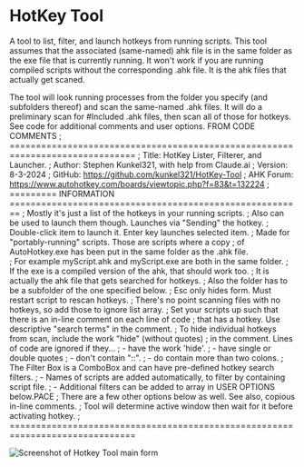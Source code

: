 # HotKey Tool
 A tool to list, filter, and launch hotkeys from running scripts. 
 This tool assumes that the associated (same-named) ahk file is in the same folder as the exe file that is currently running. It won't work if you are running compiled scripts without the corresponding .ahk file. It is the ahk files that actually get scaned.

The tool will look running processes from the folder you specify (and subfolders thereof) and scan the same-named .ahk files. It will do a preliminary scan for #Included .ahk files, then scan all of those for hotkeys. See code for additional comments and user options.
FROM CODE COMMENTS
; ==============================================================================
; Title:	    HotKey Lister, Filterer, and Launcher.
; Author:	    Stephen Kunkel321, with help from Claude.ai
; Version:	    8-3-2024
; GitHub:       https://github.com/kunkel321/HotKey-Tool
; AHK Forum:    https://www.autohotkey.com/boards/viewtopic.php?f=83&t=132224
; ========= INFORMATION ========================================================
; Mostly it's just a list of the hotkeys in your running scripts.
; Also can be used to launch them though.  Launches via "Sending" the hotkey.
; Double-click item to launch it.  Enter key launches selected item.
; Made for "portably-running" scripts.  Those are scripts where a copy
; of AutoHotkey.exe has been put in the same folder as the .ahk file.  
; For example myScript.ahk and myScript.exe are both in the same folder. 
; If the exe is a compiled version of the ahk, that should work too. 
; It is actually the ahk file that gets searched for hotkeys.
; Also the folder has to be a subfolder of the one specified below.
; Esc only hides form.  Must restart script to rescan hotkeys.
; There's no point scanning files with no hotkeys, so add those to ignore list array.
; Set your scripts up such that there is an in-line comment on each line of code
; that has a hotkey.  Use descriptive "search terms" in the comment.
; To hide individual hotkeys from scan, include the work "hide" (without quotes)
; in the comment.  Lines of code are ignored if they...
; - have the work 'hide'.
; - have single or double quotes
; - don't contain "::".
; - do contain more than two colons.
; The Filter Box is a ComboBox and can have pre-defined hotkey search filters. 
; - Names of scripts are added automatically, to filter by containing script file.
; - Additional filters can be added to array in USER OPTIONS below.PACE
; There are a few other options below as well.  See also, copious in-line comments.
; Tool will determine active window then wait for it before activating hotkey.
; ==============================================================================

![Screenshot of Hotkey Tool main form](https://i.imgur.com/GgTuK1l.png)
